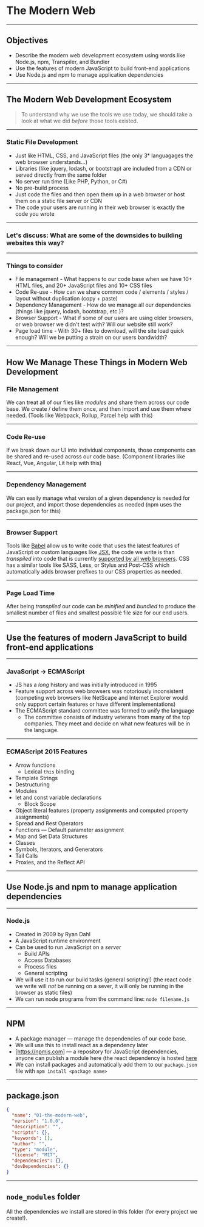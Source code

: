 # The Modern Web

---

## Objectives

- Describe the modern web development ecosystem using words like Node.js, npm, Transpiler, and Bundler
- Use the features of modern JavaScript to build front-end applications
- Use Node.js and npm to manage application dependencies

---

## The Modern Web Development Ecosystem

> To understand why we use the tools we use today, we should take a look at what we did _before_ those tools existed.

---

### Static File Development

- Just like HTML, CSS, and JavaScript files (the only 3\* languagages the web browser understands...)
- Libraries (like jquery, lodash, or bootstrap) are included from a CDN or served directly from the same folder
- No server run time (Like PHP, Python, or C#)
- No pre-build process
- Just code the files and then open them up in a web browser or host them on a static file server or CDN
- The code your users are running in their web browser is exactly the code you wrote

---

### Let's discuss: What are some of the downsides to building websites this way?

---

### Things to consider

- File management - What happens to our code base when we have 10+ HTML files, and 20+ JavaScript files and 10+ CSS files
- Code Re-use - How can we share common code / elements / styles / layout without duplication (copy + paste)
- Dependency Management - How do we manage all our dependencies (things like jquery, lodash, bootstrap, etc.)?
- Browser Support - What if some of our users are using older browsers, or web browser we didn't test with? Will our website still work?
- Page load time - With 30+ files to download, will the site load quick enough? Will we be putting a strain on our users bandwidth?

---

## How We Manage These Things in Modern Web Development

### File Management

We can treat all of our files like _modules_ and share them across our code base. We create / define them once, and then import and use them where needed. (Tools like Webpack, Rollup, Parcel help with this)

---

### Code Re-use

If we break down our UI into individual components, those components can be shared and re-used across our code base. (Component libraries like React, Vue, Angular, Lit help with this)

---

### Dependency Management

We can easily manage what version of a given dependency is needed for our project, and import those dependencies as needed (npm uses the package.json for this)

---

### Browser Support

Tools like [Babel](https://babeljs.io) allow us to write code that uses the latest features of JavaScript or custom languages like [JSX](https://reactjs.org/docs/introducing-jsx.html), the code we write is than _transpiled_ into code that is currently [supported by all web browsers](https://caniuse.com/). CSS has a similar tools like SASS, Less, or Stylus and Post-CSS which automatically adds browser prefixes to our CSS properties as needed.

---

### Page Load Time

After being _transpiled_ our code can be _minified_ and _bundled_ to produce the smallest number of files and smallest possible file size for our end users.

---

## Use the features of modern JavaScript to build front-end applications

---

### JavaScript -> ECMAScript

- JS has a _long_ history and was initially introduced in 1995
- Feature support across web browsers was notoriously inconsistent (competing web browsers like NetScape and Internet Explorer would only support certain features or have different implementations)
- The ECMAScript standard committee was formed to unify the language
  - The committee consists of industry veterans from many of the top companies. They meet and decide on what new features will be in the language.

---

### ECMAScript 2015 Features

- Arrow functions
  - Lexical `this` binding
- Template Strings
- Destructuring
- Modules
- let and const variable declarations
  - Block Scope
- Object literal features (property assignments and computed property assignments)
- Spread and Rest Operators
- Functions &mdash; Default parameter assignment
- Map and Set Data Structures
- Classes
- Symbols, Iterators, and Generators
- Tail Calls
- Proxies, and the Reflect API

---

## Use Node.js and npm to manage application dependencies

---

### Node.js

- Created in 2009 by Ryan Dahl
- A JavaScript runtime environment
- Can be used to run JavaScript on a _server_
  - Build APIs
  - Access Databases
  - Process files
  - General scripting
- We will use it to run our build tasks (general scripting!) (the react code we write will _not_ be running on a sever, it will only be running in the browser as static files)
- We can run node programs from the command line: `node filename.js`

---

## NPM

- A package manager &mdash; manage the dependencies of our code base.
- We will use this to install react as a dependency later
- [https://npmjs.com] &mdash; a repository for JavaScript dependencies, anyone can publish a module here (the react dependency is hosted [here](https://www.npmjs.com/package/react)
- We can install packages and automatically add them to our `package.json` file with `npm install <package name>`

---

## package.json

```json
{
  "name": "01-the-modern-web",
  "version": "1.0.0",
  "description": "",
  "scripts": {},
  "keywords": [],
  "author": "",
  "type": "module",
  "license": "MIT",
  "dependencies": {},
  "devDependencies": {}
}
```

---

## `node_modules` folder

All the dependencies we install are stored in this folder (for every project we create!).
